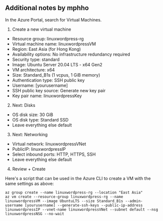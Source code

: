 ## Additional notes by mphho

In the Azure Portal, search for Virtual Machines.

1. Create a new virtual machine
- Resource group: linuxwordpress-rg
- Virtual machine name: linuxwordpressVM
- Region: East Asia (for Hong Kong)
- Availability options: No infrastructure redundancy required
- Security type: standard
- Image: Ubuntu Server 20.04 LTS - x64 Gen2
- VM architecture: x64
- Size: Standard_B1s (1 vcpus, 1 GiB memory)
- Authentication type: SSH public key
- Username: [yourusername]
- SSH public key source: Generate new key pair
- Key pair name: linuxwordpressKey

2. Next: Disks
- OS disk size: 30 GiB
- OS disk type: Standard SSD
- Leave everything else default

3. Next: Networking
- Virtual network: linuxwordpressVNet
- PublicIP: linuxwordpressIP
- Select inbound ports: HTTP, HTTPS, SSH
- Leave everything else default

4. Review + Create

Here's a script that can be used in the Azure CLI to create a VM with the same settings as above:
```
az group create --name linuxwordpress-rg --location "East Asia"
az vm create --resource-group linuxwordpress-rg --name linuxwordpressVM --image UbuntuLTS --size Standard_B1s --admin-username [yourusername] --generate-ssh-keys --public-ip-address linuxwordpressIP --vnet-name linuxwordpressVNet --subnet default --nsg linuxwordpressNSG --no-wait
```